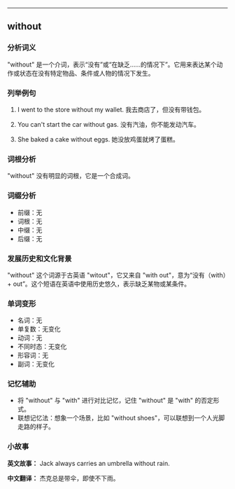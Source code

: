 
---------------
## without
### 分析词义
"without" 是一个介词，表示“没有”或“在缺乏……的情况下”。它用来表达某个动作或状态在没有特定物品、条件或人物的情况下发生。

### 列举例句
1. I went to the store without my wallet.
   我去商店了，但没有带钱包。

2. You can't start the car without gas.
   没有汽油，你不能发动汽车。

3. She baked a cake without eggs.
   她没放鸡蛋就烤了蛋糕。

### 词根分析
"without" 没有明显的词根，它是一个合成词。

### 词缀分析
- 前缀：无
- 词根：无
- 中缀：无
- 后缀：无

### 发展历史和文化背景
"without" 这个词源于古英语 "witout"，它又来自 "with out"，意为“没有（with）+ out”。这个短语在英语中使用历史悠久，表示缺乏某物或某条件。

### 单词变形
- 名词：无
- 单复数：无变化
- 动词：无
- 不同时态：无变化
- 形容词：无
- 副词：无变化

### 记忆辅助
- 将 "without" 与 "with" 进行对比记忆，记住 "without" 是 "with" 的否定形式。
- 联想记忆法：想象一个场景，比如 "without shoes"，可以联想到一个人光脚走路的样子。

### 小故事
**英文故事：**
Jack always carries an umbrella without rain.

**中文翻译：**
杰克总是带伞，即使不下雨。


